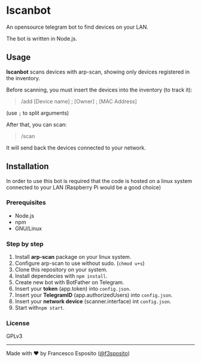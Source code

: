 # lscanbot

An opensource telegram bot to find devices on your LAN.

The bot is written in Node.js.

## Usage

**lscanbot** scans devices with arp-scan, showing only devices registered in the inventory.

Before scanning, you must insert the devices into the inventory (to track it):
> /add [Device name] ; [Owner] ; [MAC Address]

(use `;` to split arguments)


After that, you can scan:
>/scan



It will send back the devices connected to your network.

## Installation

In order to use this bot is required that the code is hosted on a linux system connected to your LAN (Raspberry Pi would be a good choice)


### Prerequisites
- Node.js
- npm
- GNU/Linux

### Step by step
1. Install **arp-scan** package on your linux system. 
2. Configure arp-scan to use without sudo.
(`chmod u+s`)
3. Clone this repository on your system.
4. Install dependecies with `npm install`.
5. Create new bot with BotFather on Telegram.
6. Insert your **token** (app.token) into `config.json`.
7. Insert your **TelegramID** (app.authorizedUsers) into `config.json`.
8. Insert your **network device** (scanner.interface) int `config.json`.
8. Start with`npm start`.


### License

GPLv3

---
Made with ❤️ by Francesco Esposito ([@f3sposito](https://github.com/f3sposito))